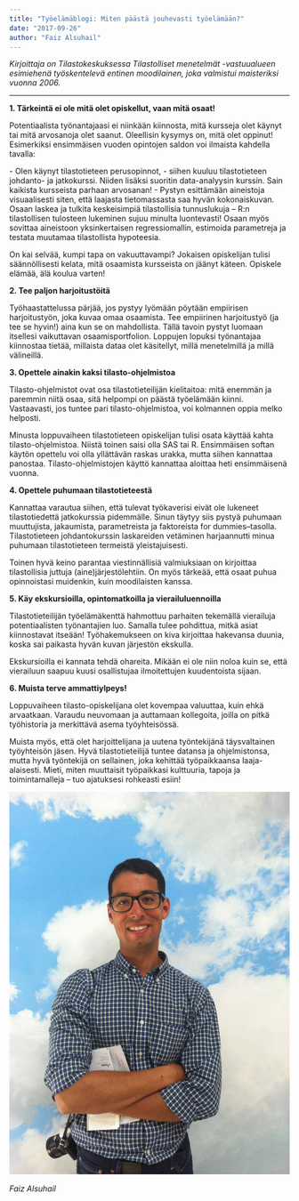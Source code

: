 ```yaml
---
title: "Työelämäblogi: Miten päästä jouhevasti työelämään?"
date: "2017-09-26"
author: "Faiz Alsuhail"
---
```


_Kirjoittaja on Tilastokeskuksessa Tilastolliset menetelmät -vastuualueen esimiehenä työskentelevä entinen moodilainen, joka valmistui maisteriksi vuonna 2006._

* * *

**1\. Tärkeintä ei ole mitä olet opiskellut, vaan mitä osaat!**

Potentiaalista työnantajaasi ei niinkään kiinnosta, mitä kursseja olet käynyt tai mitä arvosanoja olet saanut. Oleellisin kysymys on, mitä olet oppinut! Esimerkiksi ensimmäisen vuoden opintojen saldon voi ilmaista kahdella tavalla:

\- Olen käynyt tilastotieteen perusopinnot, - siihen kuuluu tilastotieteen johdanto- ja jatkokurssi. Niiden lisäksi suoritin data-analyysin kurssin. Sain kaikista kursseista parhaan arvosanan! - Pystyn esittämään aineistoja visuaalisesti siten, että laajasta tietomassasta saa hyvän kokonaiskuvan. Osaan laskea ja tulkita keskeisimpiä tilastollisia tunnuslukuja – R:n tilastollisen tulosteen lukeminen sujuu minulta luontevasti! Osaan myös sovittaa aineistoon yksinkertaisen regressiomallin, estimoida parametreja ja testata muutamaa tilastollista hypoteesia.

On kai selvää, kumpi tapa on vakuuttavampi? Jokaisen opiskelijan tulisi säännöllisesti kelata, mitä osaamista kursseista on jäänyt käteen. Opiskele elämää, älä koulua varten!

**2\. Tee paljon harjoitustöitä**

Työhaastattelussa pärjää, jos pystyy lyömään pöytään empiirisen harjoitustyön, joka kuvaa omaa osaamista. Tee empiirinen harjoitustyö (ja tee se hyvin!) aina kun se on mahdollista. Tällä tavoin pystyt luomaan itsellesi vaikuttavan osaamisportfolion. Loppujen lopuksi työnantajaa kiinnostaa tietää, millaista dataa olet käsitellyt, millä menetelmillä ja millä välineillä.

**3\. Opettele ainakin kaksi tilasto-ohjelmistoa**

Tilasto-ohjelmistot ovat osa tilastotieteilijän kielitaitoa: mitä enemmän ja paremmin niitä osaa, sitä helpompi on päästä työelämään kiinni. Vastaavasti, jos tuntee pari tilasto-ohjelmistoa, voi kolmannen oppia melko helposti.

Minusta loppuvaiheen tilastotieteen opiskelijan tulisi osata käyttää kahta tilasto-ohjelmistoa. Niistä toinen saisi olla SAS tai R. Ensimmäisen softan käytön opettelu voi olla yllättävän raskas urakka, mutta siihen kannattaa panostaa. Tilasto-ohjelmistojen käyttö kannattaa aloittaa heti ensimmäisenä vuonna.

**4\. Opettele puhumaan tilastotieteestä**

Kannattaa varautua siihen, että tulevat työkaverisi eivät ole lukeneet tilastotiedettä jatkokurssia pidemmälle. Sinun täytyy siis pystyä puhumaan muuttujista, jakaumista, parametreista ja faktoreista for dummies–tasolla. Tilastotieteen johdantokurssin laskareiden vetäminen harjaannutti minua puhumaan tilastotieteen termeistä yleistajuisesti.

Toinen hyvä keino parantaa viestinnällisiä valmiuksiaan on kirjoittaa tilastollisia juttuja (aine)järjestölehtiin. On myös tärkeää, että osaat puhua opinnoistasi muidenkin, kuin moodilaisten kanssa.

**5\. Käy ekskursioilla, opintomatkoilla ja vierailuluennoilla**

Tilastotieteilijän työelämäkenttä hahmottuu parhaiten tekemällä vierailuja potentiaalisten työnantajien luo. Samalla tulee pohdittua, mitkä asiat kiinnostavat itseään! Työhakemukseen on kiva kirjoittaa hakevansa duunia, koska sai paikasta hyvän kuvan järjestön ekskulla.

Ekskursioilla ei kannata tehdä ohareita. Mikään ei ole niin noloa kuin se, että vierailuun saapuu kuusi osallistujaa ilmoitettujen kuudentoista sijaan.

**6\. Muista terve ammattiylpeys!**

Loppuvaiheen tilasto-opiskelijana olet kovempaa valuuttaa, kuin ehkä arvaatkaan. Varaudu neuvomaan ja auttamaan kollegoita, joilla on pitkä työhistoria ja merkittävä asema työyhteisössä.

Muista myös, että olet harjoittelijana ja uutena työntekijänä täysvaltainen työyhteisön jäsen. Hyvä tilastotieteilijä tuntee datansa ja ohjelmistonsa, mutta hyvä työntekijä on sellainen, joka kehittää työpaikkaansa laaja-alaisesti. Mieti, miten muuttaisit työpaikkasi kulttuuria, tapoja ja toimintamalleja – tuo ajatuksesi rohkeasti esiin!

![](./faiz_alsuhail.jpg)

_Faiz Alsuhail_
